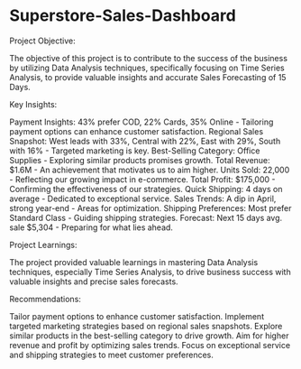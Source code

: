 # Superstore-Sales-Dashboard
Project Objective:

The objective of this project is to contribute to the success of the business by utilizing Data Analysis techniques, specifically focusing on Time Series Analysis, to provide valuable insights and accurate Sales Forecasting of 15 Days.

Key Insights:

Payment Insights: 43% prefer COD, 22% Cards, 35% Online - Tailoring payment options can enhance customer satisfaction.
Regional Sales Snapshot: West leads with 33%, Central with 22%, East with 29%, South with 16% - Targeted marketing is key.
Best-Selling Category: Office Supplies - Exploring similar products promises growth.
Total Revenue: $1.6M - An achievement that motivates us to aim higher.
Units Sold: 22,000 - Reflecting our growing impact in e-commerce.
Total Profit: $175,000 - Confirming the effectiveness of our strategies.
Quick Shipping: 4 days on average - Dedicated to exceptional service.
Sales Trends: A dip in April, strong year-end - Areas for optimization.
Shipping Preferences: Most prefer Standard Class - Guiding shipping strategies.
Forecast: Next 15 days avg. sale $5,304 - Preparing for what lies ahead.

Project Learnings:

The project provided valuable learnings in mastering Data Analysis techniques, especially Time Series Analysis, to drive business success with valuable insights and precise sales forecasts.

Recommendations:

Tailor payment options to enhance customer satisfaction.
Implement targeted marketing strategies based on regional sales snapshots.
Explore similar products in the best-selling category to drive growth.
Aim for higher revenue and profit by optimizing sales trends.
Focus on exceptional service and shipping strategies to meet customer preferences.
